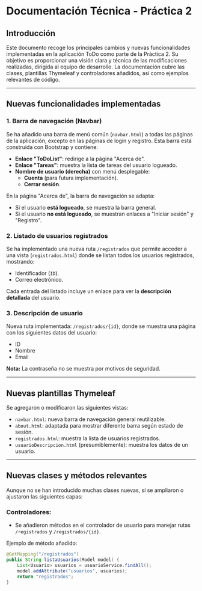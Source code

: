 # Documentación Técnica - Práctica 2

## Introducción

Este documento recoge los principales cambios y nuevas funcionalidades implementadas en la aplicación ToDo como parte de la Práctica 2. Su objetivo es proporcionar una visión clara y técnica de las modificaciones realizadas, dirigida al equipo de desarrollo. La documentación cubre las clases, plantillas Thymeleaf y controladores añadidos, así como ejemplos relevantes de código.

---

## Nuevas funcionalidades implementadas

### 1. **Barra de navegación (Navbar)**

Se ha añadido una barra de menú común (`navbar.html`) a todas las páginas de la aplicación, excepto en las páginas de login y registro. Esta barra está construida con Bootstrap y contiene:

- **Enlace "ToDoList"**: redirige a la página "Acerca de".
- **Enlace "Tareas"**: muestra la lista de tareas del usuario logueado.
- **Nombre de usuario (derecha)** con menú desplegable:
  - **Cuenta** (para futura implementación).
  - **Cerrar sesión**.

En la página "Acerca de", la barra de navegación se adapta:
- Si el usuario **está logueado**, se muestra la barra general.
- Si el usuario **no está logueado**, se muestran enlaces a "Iniciar sesión" y "Registro".

### 2. **Listado de usuarios registrados**

Se ha implementado una nueva ruta `/registrados` que permite acceder a una vista (`registrados.html`) donde se listan todos los usuarios registrados, mostrando:
- Identificador (`ID`).
- Correo electrónico.

Cada entrada del listado incluye un enlace para ver la **descripción detallada** del usuario.

### 3. **Descripción de usuario**

Nueva ruta implementada: `/registrados/{id}`, donde se muestra una página con los siguientes datos del usuario:
- ID
- Nombre
- Email

**Nota:** La contraseña no se muestra por motivos de seguridad.

---

## Nuevas plantillas Thymeleaf

Se agregaron o modificaron las siguientes vistas:

- `navbar.html`: nueva barra de navegación general reutilizable.
- `about.html`: adaptada para mostrar diferente barra según estado de sesión.
- `registrados.html`: muestra la lista de usuarios registrados.
- `usuarioDescripcion.html` (presumiblemente): muestra los datos de un usuario.

---

## Nuevas clases y métodos relevantes

Aunque no se han introducido muchas clases nuevas, sí se ampliaron o ajustaron las siguientes capas:

### Controladores:
- Se añadieron métodos en el controlador de usuario para manejar rutas `/registrados` y `/registrados/{id}`.

Ejemplo de método añadido:

```java
@GetMapping("/registrados")
public String listaUsuarios(Model model) {
    List<Usuario> usuarios = usuarioService.findAll();
    model.addAttribute("usuarios", usuarios);
    return "registrados";
}
